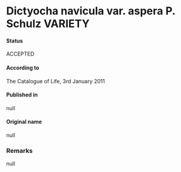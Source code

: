 Dictyocha navicula var. aspera P. Schulz VARIETY
=======

#### Status
ACCEPTED

#### According to
The Catalogue of Life, 3rd January 2011

#### Published in
null

#### Original name
null

### Remarks
null